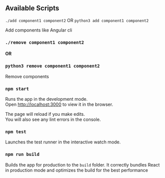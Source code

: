 ## Available Scripts

`./add component1 component2`
 OR
`python3 add component1 component2`

Add components like Angular cli<br />

### `./remove component1 component2`
#### OR
### `python3 remove component1 component2`

Remove components<br>

### `npm start`

Runs the app in the development mode.<br>
Open [http://localhost:3000](http://localhost:3000) to view it in the browser.

The page will reload if you make edits.<br>
You will also see any lint errors in the console.

### `npm test`

Launches the test runner in the interactive watch mode.

### `npm run build`

Builds the app for production to the `build` folder.
It correctly bundles React in production mode and optimizes the build for the best performance
